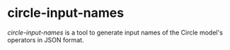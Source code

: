 # circle-input-names

_circle-input-names_ is a tool to generate input names of the Circle model's operators in JSON format.
